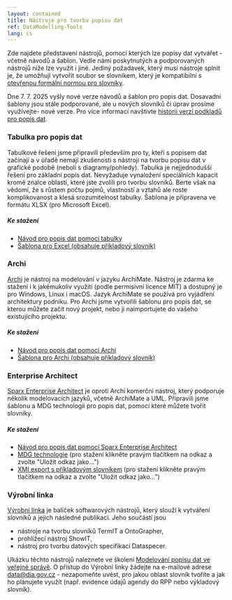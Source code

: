 ```yaml
---
layout: contained
title: Nástroje pro tvorbu popisu dat
ref: DataModelling-Tools
lang: cs
---
```


Zde najdete představení nástrojů, pomocí kterých lze popisy dat vytvářet - včetně návodů a šablon. Vedle námi poskytnutých a podporovaných nástrojů níže lze využít i jiné. Jediný požadavek, který musí nástroje splnit je, že umožňují vytvořit soubor se slovníkem, který je kompatibilní s [otevřenou formální normou pro slovníky]. 

<gov-message color="primary" type="bold"><gov-icon type="components" name="lightbulb-fill" slot="icon"></gov-icon>Dne 7. 7. 2025 vyšly nové verze návodů a šablon pro popis dat. Dosavadní šablony jsou stále podporované, ale u nových slovníků či úprav prosíme využívejte- nové verze. Pro více informací navštivte <a href="./historie-verzí">historii verzí podkladů pro popis dat</a>.</gov-message>

### Tabulka pro popis dat   
Tabulkové řešení jsme připravili především pro ty, kteří s popisem dat začínají a v úřadě nemají zkušenosti s nástroji na tvorbu popisu dat v grafické podobě (neboli s diagramy/pohledy). Tabulka je nejjednodušší řešení pro základní popis dat. Nevyžaduje vynaložení speciálních kapacit kromě znalce oblastí, které jste zvolili pro tvorbu slovníků. Berte však na vědomí, že s růstem počtu pojmů, vlastností a vztahů ale roste komplikovanost a klesá srozumitelnost tabulky. Šablona je připravena ve formátu XLSX (pro Microsoft Excel).

##### Ke stažení
* [Návod pro popis dat pomocí tabulky]
* [Šablona pro Excel (obsahuje příkladový slovník)]

###	Archi
[Archi] je nástroj na modelování v jazyku ArchiMate. Nástroj je zdarma ke stažení i k jakémukoliv využití (podle permisivní licence MIT)  a dostupný je pro Windows, Linux i macOS. Jazyk ArchiMate se používá pro vyjádření architektury podniku. Pro Archi jsme vytvořili šablonu pro popis dat, se kterou můžete začít nový projekt, nebo ji naimportujete do vašeho existujícího projektu.

##### Ke stažení

* [Návod pro popis dat pomocí Archi]
* [Šablona pro Archi (obsahuje příkladový slovník)]

### Enterprise Architect  
[Sparx Enterprise Architect] je oproti Archi komerční nástroj, který podporuje několik modelovacích jazyků, včetně ArchiMate a UML. Připravili jsme šablonu a MDG technologii pro popis dat, pomocí které můžete tvořit slovníky.

##### Ke stažení

* [Návod pro popis dat pomocí Sparx Enterprise Architect]
* [MDG technologie] (pro stažení klikněte pravým tlačítkem na odkaz a zvolte "Uložit odkaz jako...")
* [XMI export s příkladovým slovníkem] (pro stažení klikněte pravým tlačítkem na odkaz a zvolte "Uložit odkaz jako...")


### Výrobní linka
[Výrobní linka] je balíček softwarových nástrojů, který slouží k vytváření slovníků a jejich následné publikaci. Jeho součástí jsou
*	nástroje na tvorbu slovníků TermIT a OntoGrapher,
*	prohlížecí nástroj ShowIT,
*	nástroj pro tvorbu datových specifikací Dataspecer.

Ukázku těchto nástrojů naleznete ve školení [Modelování popisu dat ve veřejné správě]. O přístup do Výrobní linky žádejte na e-mailové adrese <a href= "mailto:data@dia.gov.cz">data@dia.gov.cz</a> - nezapomeňte uvést, pro jakou oblast slovník tvoříte a jak ho plánujete využít (např. evidence údajů agendy do RPP nebo výkladový slovník).

[otevřenou formální normou pro slovníky]: https://ofn.gov.cz/slovníky  "Otevřená formální norma pro slovníky"
[Archi]: https://archimatetool.com "Archi"
[Sparx Enterprise Architect]: https://sparxsystems.com/products/ea/ "Sparx Enterprise Architect"
[Modelování popisu dat ve veřejné správě]: ../../vzdělávání/e-learning/modelování-významu-dat-ve-veřejné-správě/ "Školení Modelování popisu dat ve veřejné správě"
[Výrobní linka]: https://slovník.gov.cz/modelujeme/ "Výrobní linka"
[Návod pro popis dat pomocí tabulky]: ../../přílohy/popis-dat/dokumenty/Návod-pro-popis-dat-Tabulka.pdf "Návod pro popis dat pomocí tabulky"
[Šablona pro Excel (obsahuje příkladový slovník)]: ../../přílohy/popis-dat/šablony/Šablona-pro-popis-dat.xlsx "Šablona ve formátu XLSX (obsahuje příkladový slovník)"
[Návod pro popis dat pomocí Archi]: ../../přílohy/popis-dat/dokumenty/Návod-pro-popis-dat-Archi.pdf "Návod pro popis dat pomocí Archi"
[Šablona pro Archi (obsahuje příkladový slovník)]: ../../přílohy/popis-dat/šablony/Šablona-pro-popis-dat.architemplate "Šablona pro Archi (obsahuje příkladový slovník)"
[Návod pro popis dat pomocí Sparx Enterprise Architect]:  ../../přílohy/popis-dat/dokumenty/Návod-pro-popis-dat-EA.pdf "Návod pro popis dat pomocí Sparx Enterprise Architect"
[MDG technologie]: ../../přílohy/popis-dat/šablony/slovníkyMDG.xml "MDG technologie"
[XMI export s příkladovým slovníkem]: ../../přílohy/popis-dat/šablony/Příkladový-slovník.xml "XMI export s příkladovým slovníkem"
